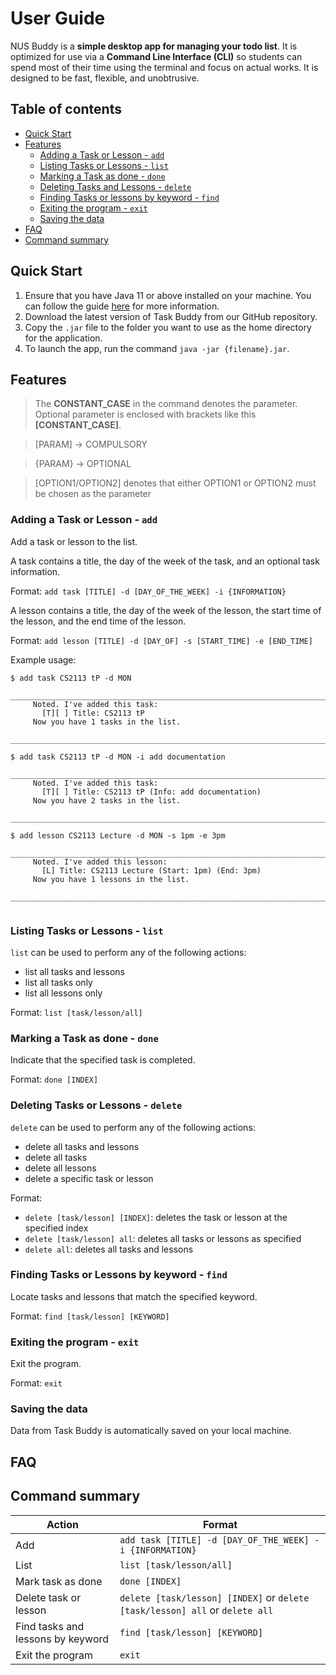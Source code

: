 # User Guide

NUS Buddy is a **simple desktop app for managing your todo list**. It is optimized for use via a **Command Line Interface (CLI)** so students can spend most of their time using the terminal and focus on actual works. 
It is designed to be fast, flexible, and unobtrusive.

## Table of contents

* [Quick Start](#quick-start)
* [Features](#features)
  * [Adding a Task or Lesson - `add`](#adding-a-task-or-lesson---add)
  * [Listing Tasks or Lessons - `list`](#listing-tasks-or-lessons---list)
  * [Marking a Task as done - `done`](#marking-a-task-as-done---done)
  * [Deleting Tasks and Lessons - `delete`](#deleting-tasks-or-lessons---delete)
  * [Finding Tasks or lessons by keyword - `find`](#finding-tasks-or-lessons-by-keyword---find)
  * [Exiting the program - `exit`](#exiting-the-program---exit)
  * [Saving the data](#saving-the-data)
* [FAQ](#faq)
* [Command summary](#command-summary)

## Quick Start

1. Ensure that you have Java 11 or above installed on your machine. You can follow the guide 
[here](https://docs.aws.amazon.com/corretto/latest/corretto-11-ug/what-is-corretto-11.html) for more information.
2. Download the latest version of Task Buddy from our GitHub repository.
3. Copy the `.jar` file to the folder you want to use as the home directory for the application.
4. To launch the app, run the command `java -jar {filename}.jar`.

## Features

> The **CONSTANT_CASE** in the command denotes the parameter. Optional parameter is enclosed with brackets like this 
> **[CONSTANT_CASE]**.

> [PARAM] → COMPULSORY

> {PARAM} → OPTIONAL

> [OPTION1/OPTION2] denotes that either OPTION1 or OPTION2 must be chosen as the parameter

### Adding a Task or Lesson - `add`

Add a task or lesson to the list. 

A task contains a title, the day of the week of the task, and an optional task information.

Format: `add task [TITLE] -d [DAY_OF_THE_WEEK] -i {INFORMATION}`

A lesson contains a title, the day of the week of the lesson, the start time of the lesson, and the end time of the lesson.

Format: `add lesson [TITLE] -d [DAY_OF] -s [START_TIME] -e [END_TIME]`

Example usage:

```
$ add task CS2113 tP -d MON
    _______________________________________________________________________________
     Noted. I've added this task:
       [T][ ] Title: CS2113 tP
     Now you have 1 tasks in the list.
    _______________________________________________________________________________
    
$ add task CS2113 tP -d MON -i add documentation
    _______________________________________________________________________________
     Noted. I've added this task:
       [T][ ] Title: CS2113 tP (Info: add documentation)
     Now you have 2 tasks in the list.
    _______________________________________________________________________________

$ add lesson CS2113 Lecture -d MON -s 1pm -e 3pm
    _______________________________________________________________________________
     Noted. I've added this lesson:
       [L] Title: CS2113 Lecture (Start: 1pm) (End: 3pm)
     Now you have 1 lessons in the list.
    _______________________________________________________________________________
    
```

### Listing Tasks or Lessons - `list`

`list` can be used to perform any of the following actions:
- list all tasks and lessons
- list all tasks only
- list all lessons only

Format: `list [task/lesson/all]`

### Marking a Task as done - `done`

Indicate that the specified task is completed.

Format: `done [INDEX]`

### Deleting Tasks or Lessons - `delete`

`delete` can be used to perform any of the following actions:
- delete all tasks and lessons
- delete all tasks
- delete all lessons
- delete a specific task or lesson

Format: 
- `delete [task/lesson] [INDEX]`: deletes the task or lesson at the specified index
- `delete [task/lesson] all`: deletes all tasks or lessons as specified
- `delete all`: deletes all tasks and lessons

### Finding Tasks or Lessons by keyword - `find`

Locate tasks and lessons that match the specified keyword.

Format: `find [task/lesson] [KEYWORD]`

### Exiting the program - `exit`

Exit the program.

Format: `exit`

### Saving the data

Data from Task Buddy is automatically saved on your local machine.

## FAQ

## Command summary

| Action                            | Format                                                                       |
|-----------------------------------|------------------------------------------------------------------------------|
| Add                               | `add task [TITLE] -d [DAY_OF_THE_WEEK] -i {INFORMATION}`                     |
| List                              | `list [task/lesson/all]`                                                     |
| Mark task as done                 | `done [INDEX]`                                                               |
| Delete task or lesson             | `delete [task/lesson] [INDEX]` or `delete [task/lesson] all` or `delete all` |
| Find tasks and lessons by keyword | `find [task/lesson] [KEYWORD]`                                               |
| Exit the program                  | `exit`                                                                       |

